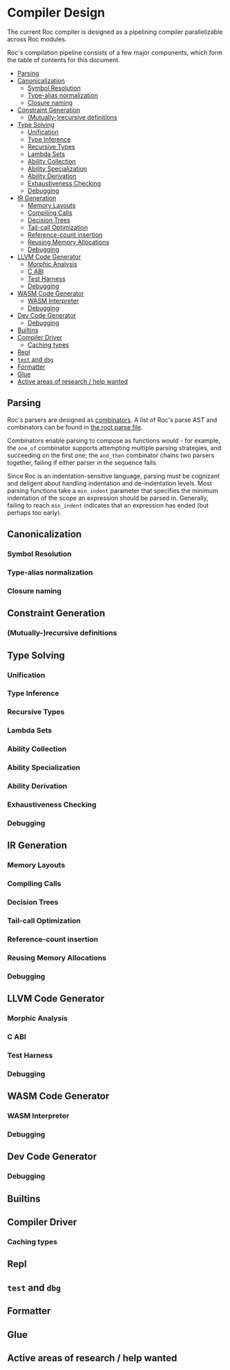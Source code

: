 # Compiler Design

The current Roc compiler is designed as a pipelining compiler parallelizable
across Roc modules.

Roc's compilation pipeline consists of a few major components, which form the
table of contents for this document.

<!-- START doctoc generated TOC please keep comment here to allow auto update -->
<!-- DON'T EDIT THIS SECTION, INSTEAD RE-RUN doctoc TO UPDATE -->

- [Parsing](#parsing)
- [Canonicalization](#canonicalization)
  - [Symbol Resolution](#symbol-resolution)
  - [Type-alias normalization](#type-alias-normalization)
  - [Closure naming](#closure-naming)
- [Constraint Generation](#constraint-generation)
  - [(Mutually-)recursive definitions](#mutually-recursive-definitions)
- [Type Solving](#type-solving)
  - [Unification](#unification)
  - [Type Inference](#type-inference)
  - [Recursive Types](#recursive-types)
  - [Lambda Sets](#lambda-sets)
  - [Ability Collection](#ability-collection)
  - [Ability Specialization](#ability-specialization)
  - [Ability Derivation](#ability-derivation)
  - [Exhaustiveness Checking](#exhaustiveness-checking)
  - [Debugging](#debugging)
- [IR Generation](#ir-generation)
  - [Memory Layouts](#memory-layouts)
  - [Compiling Calls](#compiling-calls)
  - [Decision Trees](#decision-trees)
  - [Tail-call Optimization](#tail-call-optimization)
  - [Reference-count insertion](#reference-count-insertion)
  - [Reusing Memory Allocations](#reusing-memory-allocations)
  - [Debugging](#debugging-1)
- [LLVM Code Generator](#llvm-code-generator)
  - [Morphic Analysis](#morphic-analysis)
  - [C ABI](#c-abi)
  - [Test Harness](#test-harness)
  - [Debugging](#debugging-2)
- [WASM Code Generator](#wasm-code-generator)
  - [WASM Interpreter](#wasm-interpreter)
  - [Debugging](#debugging-3)
- [Dev Code Generator](#dev-code-generator)
  - [Debugging](#debugging-4)
- [Builtins](#builtins)
- [Compiler Driver](#compiler-driver)
  - [Caching types](#caching-types)
- [Repl](#repl)
- [`test` and `dbg`](#test-and-dbg)
- [Formatter](#formatter)
- [Glue](#glue)
- [Active areas of research / help wanted](#active-areas-of-research--help-wanted)

<!-- END doctoc generated TOC please keep comment here to allow auto update -->

## Parsing

Roc's parsers are designed as [combinators](https://en.wikipedia.org/wiki/Parser_combinator).
A list of Roc's parse AST and combinators can be found in [the root parse
file](./parse/src/parser.rs).

Combinators enable parsing to compose as functions would - for example, the
`one_of` combinator supports attempting multiple parsing strategies, and
succeeding on the first one; the `and_then` combinator chains two parsers
together, failing if either parser in the sequence fails.

Since Roc is an indentation-sensitive language, parsing must be cognizant and
deligent about handling indentation and de-indentation levels. Most parsing
functions take a `min_indent` parameter that specifies the minimum indentation
of the scope an expression should be parsed in. Generally, failing to reach
`min_indent` indicates that an expression has ended (but perhaps too early).

## Canonicalization



### Symbol Resolution

### Type-alias normalization

### Closure naming

## Constraint Generation

### (Mutually-)recursive definitions

## Type Solving

### Unification

### Type Inference

### Recursive Types

### Lambda Sets

### Ability Collection

### Ability Specialization

### Ability Derivation

### Exhaustiveness Checking

### Debugging

## IR Generation

### Memory Layouts

### Compiling Calls

### Decision Trees

### Tail-call Optimization

### Reference-count insertion

### Reusing Memory Allocations

### Debugging

## LLVM Code Generator

### Morphic Analysis

### C ABI

### Test Harness

### Debugging

## WASM Code Generator

### WASM Interpreter

### Debugging

## Dev Code Generator

### Debugging

## Builtins

## Compiler Driver

### Caching types

## Repl

## `test` and `dbg`

## Formatter

## Glue

## Active areas of research / help wanted
